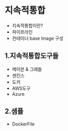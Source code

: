 # 지속적통합
- 지속적통합이란?
- 파이프라인
- 컨테이너 base Image 구성

## 1.지속적통합도구들
- 메이븐 & 그래들
- 젠킨스
- 도커
- AWS도구
- Azure

## 2.샘플
- DockerFile



